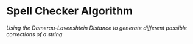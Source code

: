 # Spell Checker Algorithm
*Using the Damerau-Lavenshtein Distance to generate different possible corrections of a string*